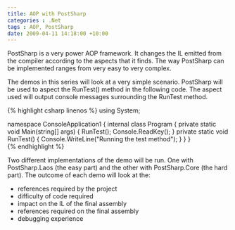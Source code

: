 ```yaml
---
title: AOP with PostSharp
categories : .Net
tags : AOP, PostSharp
date: 2009-04-11 14:18:00 +10:00
---
```


PostSharp is a very power AOP framework. It changes the IL emitted from the compiler according to the aspects that it finds. The way PostSharp can be implemented ranges from very easy to very complex. 

The demos in this series will look at a very simple scenario. PostSharp will be used to aspect the RunTest() method in the following code. The aspect used will output console messages surrounding the RunTest method. 

{% highlight csharp linenos %}
using System; 
    
namespace ConsoleApplication1 
{ 
    internal class Program 
    { 
        private static void Main(string[] args) 
        { 
            RunTest(); 
            Console.ReadKey(); 
        } 
        private static void RunTest() 
        { 
            Console.WriteLine("Running the test method"); 
        } 
    } 
}    
{% endhighlight %}

Two different implementations of the demo will be run. One with PostSharp.Laos (the easy part) and the other with PostSharp.Core (the hard part). The outcome of each demo will look at the: 

* references required by the project
* difficulty of code required
* impact on the IL of the final assembly
* references required on the final assembly
* debugging experience
